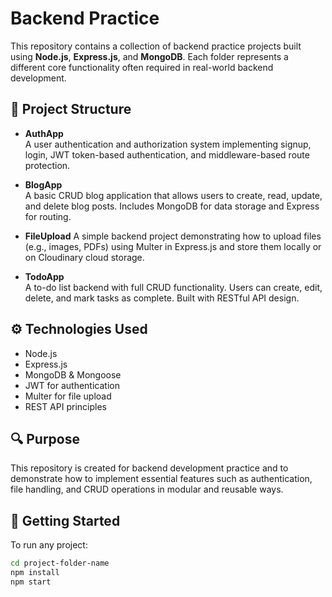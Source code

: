 # Backend Practice

This repository contains a collection of backend practice projects built using **Node.js**, **Express.js**, and **MongoDB**. Each folder represents a different core functionality often required in real-world backend development.

## 📁 Project Structure

- **AuthApp**  
  A user authentication and authorization system implementing signup, login, JWT token-based authentication, and middleware-based route protection.

- **BlogApp**  
  A basic CRUD blog application that allows users to create, read, update, and delete blog posts. Includes MongoDB for data storage and Express for routing.

- **FileUpload**
  A simple backend project demonstrating how to upload files (e.g., images, PDFs) using Multer in Express.js and store them locally or on Cloudinary cloud storage.

- **TodoApp**  
  A to-do list backend with full CRUD functionality. Users can create, edit, delete, and mark tasks as complete. Built with RESTful API design.

## ⚙️ Technologies Used

- Node.js
- Express.js
- MongoDB & Mongoose
- JWT for authentication
- Multer for file upload
- REST API principles

## 🔍 Purpose

This repository is created for backend development practice and to demonstrate how to implement essential features such as authentication, file handling, and CRUD operations in modular and reusable ways.

## 📌 Getting Started

To run any project:

```bash
cd project-folder-name
npm install
npm start

